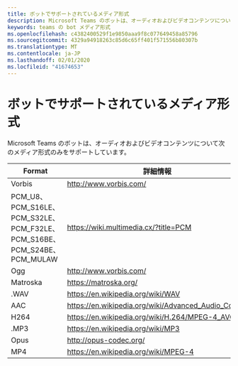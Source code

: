 ```yaml
---
title: ボットでサポートされているメディア形式
description: Microsoft Teams のボットは、オーディオおよびビデオコンテンツについて次のメディア形式のみをサポートしています。
keywords: teams の bot メディア形式
ms.openlocfilehash: c4382400529f1e9850aaa9f8c077649458a85796
ms.sourcegitcommit: 4329a94918263c85d6c65ff401f571556b80307b
ms.translationtype: MT
ms.contentlocale: ja-JP
ms.lasthandoff: 02/01/2020
ms.locfileid: "41674653"
---
```

# <a name="supported-media-formats-for-bots"></a>ボットでサポートされているメディア形式

Microsoft Teams のボットは、オーディオおよびビデオコンテンツについて次のメディア形式のみをサポートしています。

| Format | 詳細情報 |
| --- | --- |
| Vorbis | http://www.vorbis.com/ |
| PCM_U8、PCM_S16LE、PCM_S32LE、PCM_F32LE、PCM_S16BE、PCM_S24BE、PCM_MULAW | https://wiki.multimedia.cx/?title=PCM |
| Ogg | http://www.vorbis.com/ |
| Matroska | https://matroska.org/ |
| .WAV | https://en.wikipedia.org/wiki/WAV |
| AAC | https://en.wikipedia.org/wiki/Advanced_Audio_Coding |
| H264 | https://en.wikipedia.org/wiki/H.264/MPEG-4_AVC |
| .MP3 | https://en.wikipedia.org/wiki/MP3 |
| Opus | http://opus-codec.org/ |
| MP4 | https://en.wikipedia.org/wiki/MPEG-4 |
